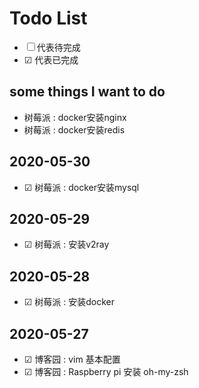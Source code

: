 # Todo List

* ☐ 代表待完成
* ☑︎ 代表已完成

## some things I want to do

* 树莓派 : docker安装nginx
* 树莓派 : docker安装redis

## 2020-05-30

* ☑︎ 树莓派 : docker安装mysql

## 2020-05-29

* ☑︎ 树莓派 : 安装v2ray

## 2020-05-28

* ☑︎ 树莓派 : 安装docker

## 2020-05-27

* ☑︎ 博客园 : vim 基本配置
* ☑︎ 博客园 : Raspberry pi 安装 oh-my-zsh
